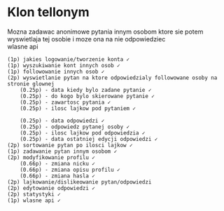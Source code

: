 # Klon tellonym

Mozna zadawac anonimowe pytania innym osobom ktore sie potem wyswietlaja tej osobie i moze ona na nie odpowiedziec\
wlasne api
```
(1p) jakies logowanie/tworzenie konta ✓
(1p) wyszukiwanie kont innych osob ✓
(1p) followowanie innych osob ✓
(2p) wyswietlanie pytan na ktore odpowiedzialy followowane osoby na stronie glownej
	(0.25p) - data kiedy bylo zadane pytanie ✓
	(0.25p) - do kogo bylo skierowane pytanie ✓
	(0.25p) - zawartosc pytania ✓
	(0.25p) - ilosc lajkow pod pytaniem ✓

	(0.25p) - data odpowiedzi ✓
	(0.25p) - odpowiedz pytanej osoby ✓
	(0.25p) - ilosc lajkow pod odpowiedzia ✓
	(0.25p) - data ostatniej edycji odpowiedzi ✓
(2p) sortowanie pytan po ilosci lajkow ✓
(1p) zadawanie pytan innym osobom ✓
(2p) modyfikowanie profilu ✓
	(0.66p) - zmiana nicku ✓
	(0.66p) - zmiana opisu profilu ✓ 
	(0.66p) - zmiana hasla ✓
(2p) lajkowanie/dislikeowanie pytan/odpowiedzi
(2p) edytowanie odpowiedzi ✓
(2p) statystyki ✓
(1p) wlasne api ✓
```
